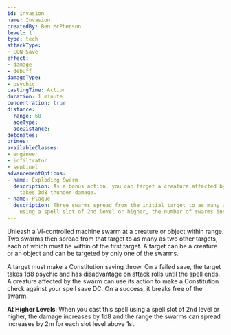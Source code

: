 ```yaml
---
id: invasion
name: Invasion
createdBy: Ben McPherson
level: 1
type: tech
attackType:
- CON Save
effect:
- damage
- debuff
damageType:
- psychic
castingTime: Action
duration: 1 minute
concentration: true
distance:
  range: 60
  aoeType: 
  aoeDistance: 
detonates: 
primes: 
availableClasses:
- engineer
- infiltrator
- sentinel
advancementOptions:
- name: Exploding Swarm
  description: As a bonus action, you can target a creature affected by one of your swarms and detonate it. The target 
    takes 3d8 thunder damage.
- name: Plague
  description: Three swarms spread from the initial target to as many as three other targets. When you cast this spell 
    using a spell slot of 2nd level or higher, the number of swarms increases by 1 for each spell slot above the 1st.
---
```

Unleash a VI-controlled machine swarm at a creature or object within range. Two swarms then spread from that target 
to as many as two other targets, each of which must be within <me-distance length="15" /> of the first target. A target can be a creature or an 
object and can be targeted by only one of the swarms.

A target must make a Constitution saving throw. On a failed save, the target takes 1d8 psychic and has disadvantage on 
attack rolls until the spell ends. A creature affected by the swarm can use its action to make a Constitution check 
against your spell save DC. On a success, it breaks free of the swarm.

__At Higher Levels__: When you cast this spell using a spell slot of 2nd level or higher, the damage increases by 1d8 
and the range the swarms can spread increases by 2m for each slot level above 1st.
